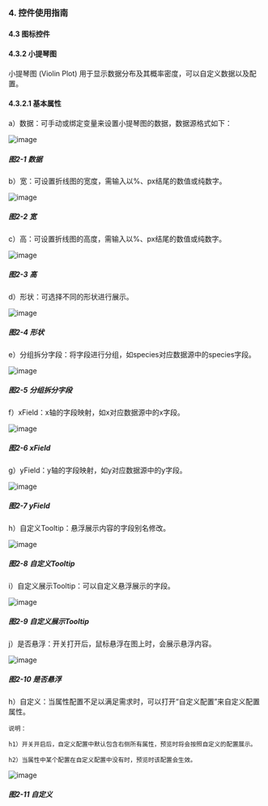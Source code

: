 ### 4. 控件使用指南

#### 4.3 图标控件 

#### 4.3.2 小提琴图

小提琴图 (Violin Plot) 用于显示数据分布及其概率密度，可以自定义数据以及配置。

#### 4.3.2.1 基本属性

a）数据：可手动或绑定变量来设置小提琴图的数据，数据源格式如下：

![image](https://user-images.githubusercontent.com/79617492/217764664-5d3c3e9d-44da-418a-93c0-5d43a429f601.png)

##### 图2-1 数据

b）宽：可设置折线图的宽度，需输入以%、px结尾的数值或纯数字。

![image](https://user-images.githubusercontent.com/79617492/217764707-0ecaf4ed-91d3-4c7a-87b3-3418a22db28d.png)

##### 图2-2 宽

c）高：可设置折线图的高度，需输入以%、px结尾的数值或纯数字。

![image](https://user-images.githubusercontent.com/79617492/217764749-ea654d7c-a05e-45f6-8627-75cf88b7fbe2.png)

##### 图2-3 高

d）形状：可选择不同的形状进行展示。

![image](https://user-images.githubusercontent.com/79617492/217764776-bf40ae66-22b0-47df-a5e9-2ee2e1404f05.png)

##### 图2-4 形状

e）分组拆分字段：将字段进行分组，如species对应数据源中的species字段。

![image](https://user-images.githubusercontent.com/79617492/217764799-329bea20-4742-4a39-87b1-dc75483396e2.png)

##### 图2-5 分组拆分字段

f）xField：x轴的字段映射，如x对应数据源中的x字段。

![image](https://user-images.githubusercontent.com/79617492/217764829-296fba8d-8284-47dd-99c8-68df9632fd70.png)

##### 图2-6 xField

g）yField：y轴的字段映射，如y对应数据源中的y字段。

![image](https://user-images.githubusercontent.com/79617492/217764854-3167f8ef-32e4-4190-adc5-729b349573ea.png)

##### 图2-7 yField

h）自定义Tooltip：悬浮展示内容的字段别名修改。

![image](https://user-images.githubusercontent.com/79617492/217764872-371c8c6f-307b-476c-842b-b0fb0e2810be.png)

##### 图2-8 自定义Tooltip

i）自定义展示Tooltip：可以自定义悬浮展示的字段。

![image](https://user-images.githubusercontent.com/79617492/217764910-63f7fc6f-7ef5-4acb-929a-633e375bef74.png)

##### 图2-9 自定义展示Tooltip

j）是否悬浮：开关打开后，鼠标悬浮在图上时，会展示悬浮内容。

![image](https://user-images.githubusercontent.com/79617492/217764966-f4704f7e-fa52-4bd2-ac56-881ce74a0529.png)

##### 图2-10 是否悬浮

h）自定义：当属性配置不足以满足需求时，可以打开“自定义配置”来自定义配置属性。

```
说明：

h1）开关开启后，自定义配置中默认包含右侧所有属性，预览时将会按照自定义的配置展示。

h2）当属性中某个配置在自定义配置中没有时，预览时该配置会生效。
```

![image](https://user-images.githubusercontent.com/79617492/217764997-a47a1f5f-a2ca-4a9b-846b-0512fc48be80.png)

##### 图2-11 自定义
